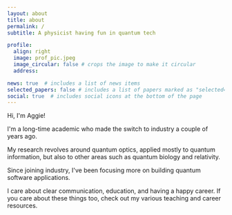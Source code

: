 ```yaml
---
layout: about
title: about
permalink: /
subtitle: A physicist having fun in quantum tech

profile:
  align: right
  image: prof_pic.jpeg
  image_circular: false # crops the image to make it circular
  address:

news: true  # includes a list of news items
selected_papers: false # includes a list of papers marked as "selected={true}"
social: true  # includes social icons at the bottom of the page
---
```

Hi, I'm Aggie!

I'm a long-time academic who made the switch to industry a couple of years ago.

My research revolves around quantum optics, applied mostly to quantum information, but also to other areas such as quantum biology and relativity.

Since joining industry, I've been focusing more on building quantum software applications.

I care about clear communication, education, and having a happy career. If you care about these things too, check out my various teaching and career resources.
